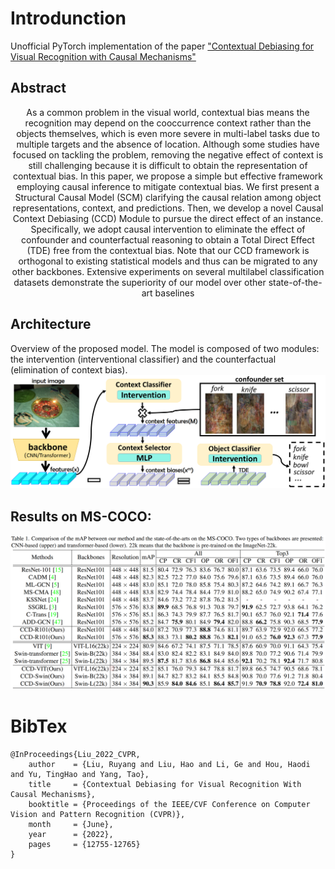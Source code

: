 # Introdunction
Unofficial PyTorch  implementation of the paper ["Contextual Debiasing for Visual Recognition with Causal Mechanisms"](https://openaccess.thecvf.com/content/CVPR2022/papers/Liu_Contextual_Debiasing_for_Visual_Recognition_With_Causal_Mechanisms_CVPR_2022_paper.pdf)

## Abstract
<center> As a common problem in the visual world, contextual bias means the recognition may depend on the cooccurrence context rather than the objects themselves, which is even more severe in multi-label tasks due to multiple targets and the absence of location. Although some studies have focused on tackling the problem, removing the negative effect of context is still challenging because it is difficult to obtain the representation of contextual bias. In this paper, we propose a simple but effective framework employing causal inference to mitigate contextual bias. We first present a Structural Causal Model (SCM) clarifying the causal relation among object representations, context, and predictions. Then, we develop a novel Causal Context Debiasing (CCD) Module to pursue the direct effect of an instance. Specifically, we adopt causal intervention to eliminate the effect of confounder and counterfactual reasoning to obtain a Total Direct Effect (TDE) free from the contextual bias. Note that our CCD framework is orthogonal to existing statistical models and thus can be migrated to any other backbones. Extensive experiments on several multilabel classification datasets demonstrate the superiority of our model over other state-of-the-art baselines </center>

## Architecture
Overview of the proposed model. The model is composed of two modules: the intervention (interventional classifier) and the counterfactual (elimination of context bias).
![fig](images/model.png)

## Results on MS-COCO:
![fig](images/COCO.png)



# BibTex
```
@InProceedings{Liu_2022_CVPR,
    author    = {Liu, Ruyang and Liu, Hao and Li, Ge and Hou, Haodi and Yu, TingHao and Yang, Tao},
    title     = {Contextual Debiasing for Visual Recognition With Causal Mechanisms},
    booktitle = {Proceedings of the IEEE/CVF Conference on Computer Vision and Pattern Recognition (CVPR)},
    month     = {June},
    year      = {2022},
    pages     = {12755-12765}
}
